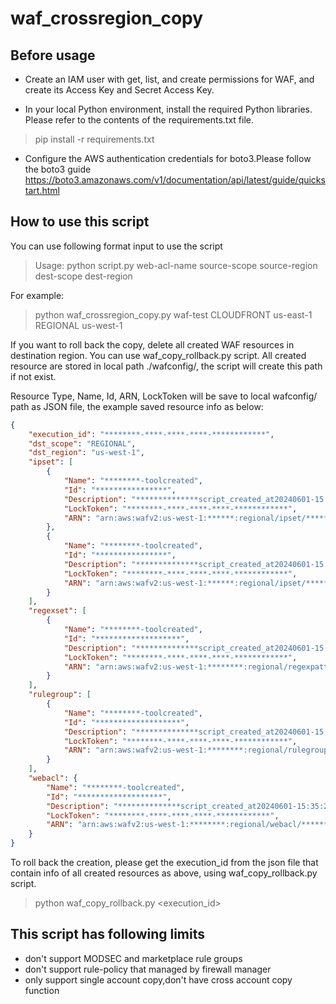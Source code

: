 # waf_crossregion_copy

## Before usage

- Create an IAM user with get, list, and create permissions for WAF, and create its Access Key and Secret Access Key.

- In your local Python environment, install the required Python libraries. Please refer to the contents of the requirements.txt file.
>pip install -r requirements.txt
- Configure the AWS authentication credentials for boto3.Please follow the boto3 guide
https://boto3.amazonaws.com/v1/documentation/api/latest/guide/quickstart.html

## How to use this script
You can use following format input to use the script

> Usage: python script.py web-acl-name source-scope source-region dest-scope dest-region

For example:

> python waf_crossregion_copy.py waf-test CLOUDFRONT us-east-1 REGIONAL us-west-1

If you want to roll back the copy, delete all created WAF resources in destination region. You can use waf_copy_rollback.py script.
All created resource are stored in local path ./wafconfig/, the script will create this path if not exist. 

Resource Type, Name, Id, ARN, LockToken will be save to local wafconfig/ path as JSON file, the example saved resource info as below:
<!-- json-content.json -->
```json
{
    "execution_id": "********-****-****-****-************",
    "dst_scope": "REGIONAL",
    "dst_region": "us-west-1",
    "ipset": [
        {
            "Name": "********-toolcreated",
            "Id": "****************",
            "Description": "**************script_created_at20240601-15:35:17",
            "LockToken": "********-****-****-****-************",
            "ARN": "arn:aws:wafv2:us-west-1:******:regional/ipset/************-toolcreated/***************"
        },
        {
            "Name": "********-toolcreated",
            "Id": "****************",
            "Description": "**************script_created_at20240601-15:35:17",
            "LockToken": "********-****-****-****-************",
            "ARN": "arn:aws:wafv2:us-west-1:******:regional/ipset/************-toolcreated/***************"
        }
    ],
    "regexset": [
        {
            "Name": "********-toolcreated",
            "Id": "*******************",
            "Description": "**************script_created_at20240601-15:35:20",
            "LockToken": "********-****-****-****-************",
            "ARN": "arn:aws:wafv2:us-west-1:********:regional/regexpatternset/*********-toolcreated/***********"
        }
    ],
    "rulegroup": [
        {
            "Name": "********-toolcreated",
            "Id": "*******************",
            "Description": "**************script_created_at20240601-15:35:20",
            "LockToken": "********-****-****-****-************",
            "ARN": "arn:aws:wafv2:us-west-1:********:regional/rulegroup/*********-toolcreated/***********"
        }
    ],
    "webacl": {
        "Name": "********-toolcreated",
        "Id": "*******************",
        "Description": "**************script_created_at20240601-15:35:20",
        "LockToken": "********-****-****-****-************",
        "ARN": "arn:aws:wafv2:us-west-1:********:regional/webacl/*********-toolcreated/***********"
    }
}
```

To roll back the creation, please get the execution_id from the json file that contain info of all created resources as above, using waf_copy_rollback.py script.

> python waf_copy_rollback.py <execution_id>

## This script has following limits

- don't support MODSEC and marketplace rule groups
- don't support rule-policy that managed by firewall manager
- only support single account copy,don't have cross account copy function